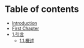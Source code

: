 # Table of contents

* [Introduction](README.md)
* [First Chapter](chapter1.md)
* [1.引言](chapter2/README.md)
  * [1.1.概述](chapter2/11-gai-shu.md)

